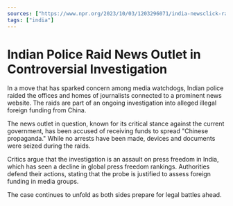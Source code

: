 ```yaml
---
sources: ["https://www.npr.org/2023/10/03/1203296071/india-newsclick-raid-press-freedom", "https://www.reuters.com/world/india/indian-police-raid-media-office-homes-journalists-illegal-funding-probe-2023-10-03/"]
tags: ["india"]
---
```


# Indian Police Raid News Outlet in Controversial Investigation

In a move that has sparked concern among media watchdogs, Indian police raided the offices and homes of journalists connected to a prominent news website. The raids are part of an ongoing investigation into alleged illegal foreign funding from China.

The news outlet in question, known for its critical stance against the current government, has been accused of receiving funds to spread "Chinese propaganda." While no arrests have been made, devices and documents were seized during the raids.

Critics argue that the investigation is an assault on press freedom in India, which has seen a decline in global press freedom rankings. Authorities defend their actions, stating that the probe is justified to assess foreign funding in media groups.

The case continues to unfold as both sides prepare for legal battles ahead.
